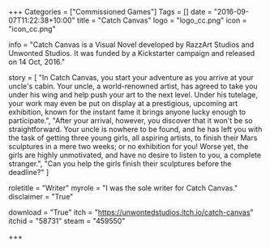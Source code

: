 +++
Categories = ["Commissioned Games"]
Tags = []
date = "2016-09-07T11:22:38+10:00"
title = "Catch Canvas"
logo = "logo_cc.png"
icon = "icon_cc.png"

info = "Catch Canvas is a Visual Novel developed by RazzArt Studios and Unwonted Studios. It was funded by a Kickstarter campaign and released on 14 Oct, 2016."

story = [
	"In Catch Canvas, you start your adventure as you arrive at your uncle's cabin. Your uncle, a world-renowned artist, has agreed to take you under his wing and help push your art to the next level. Under his tutelage, your work may even be put on display at a prestigious, upcoming art exhibition, known for the instant fame it brings anyone lucky enough to participate.",
	"After your arrival, however, you discover that it won't be so straightforward. Your uncle is nowhere to be found, and he has left you with the task of getting three young girls, all aspiring artists, to finish their Mars sculptures in a mere two weeks; or no exhibition for you! Worse yet, the girls are highly unmotivated, and have no desire to listen to you, a complete stranger.",
	"Can you help the girls finish their sculptures before the deadline?"
]

roletitle = "Writer"
myrole = "I was the sole writer for Catch Canvas."
disclaimer = "True"

download = "True"
itch = "https://unwontedstudios.itch.io/catch-canvas"
itchid = "58731"
steam = "459550"

+++